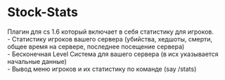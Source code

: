 # Stock-Stats
Плагин для cs 1.6 который включает в себя статистику для игроков.<br>- Статистику игроков вашего сервера (убийства, хедшоты, смерти, общее время на сервере, последнее посещение сервера)<br>- Бесконечная Level Система для вашего сервера (в исх указывается начальные данные)<br>- Вывод меню игроков и их статистику по команде (say /stats)
